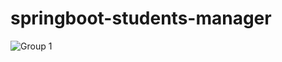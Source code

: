 # springboot-students-manager


![Group 1](https://github.com/GIHAA/springboot-students-manager/assets/86099252/be3cbc38-15e2-4f02-95bc-96ff4fbe652a)
